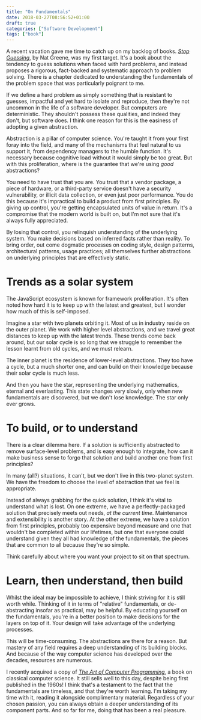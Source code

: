 ```yaml
---
title: "On Fundamentals"
date: 2018-03-27T08:56:52+01:00
draft: true
categories: ["Software Development"]
tags: ["book"]
---
```


A recent vacation gave me time to catch up on my backlog of books. [_Stop
Guessing_](http://www.stopguessingbook.com/), by Nat Greene, was my first
target.  It's a book about the tendency to guess solutions when faced with hard
problems, and instead proposes a rigorous, fact-backed and systematic approach
to problem solving. There is a chapter dedicated to understanding the
fundamentals of the problem space that was particularly poignant to me.

If we define a hard problem as simply something that is resistant to guesses,
impactful and yet hard to isolate and reproduce, then they're not uncommon in
the life of a software developer. But computers are deterministic. They
shouldn't possess these qualities, and indeed they don't, but software does. I
think one reason for this is the easiness of adopting a given abstraction.

Abstraction is a pillar of computer science. You're taught it from your first
foray into the field, and many of the mechanisms that feel natural to us support
it, from dependency managers to the humble function. It's necessary because
cognitive load without it would simply be too great. But with this
proliferation, where is the guarantee that we're using _good_ abstractions?

You need to have trust that you are. You trust that a vendor package, a piece of
hardware, or a third-party service doesn't have a security vulnerability, or
illicit data collection, or even just poor performance. You do this because it's
impractical to build a product from first principles.  By giving up control,
you're getting encapsulated units of value in return. It's a compromise that the
modern world is built on, but I'm not sure that it's always fully appreciated.

By losing that control, you relinquish understanding of the underlying system.
You make decisions based on inferred facts rather than reality. To bring order,
out come dogmatic processes on coding style, design patterns, architectural
patterns, usage practices; all themselves further abstractions on underlying
principles that are effectively static.

# Trends as a solar system

The JavaScript ecosystem is known for framework proliferation. It's often noted
how hard it is to keep up with the latest and greatest, but I wonder how much of
this is self-imposed.

Imagine a star with two planets orbiting it. Most of us in industry reside on
the outer planet. We work with higher level abstractions, and we travel great
distances to keep up with the latest trends.  These trends come back around, but
our solar cycle is so long that we struggle to remember the lesson learnt from
old cycles, and we must relearn.

The inner planet is the residence of lower-level abstractions. They too have a
cycle, but a much shorter one, and can build on their knowledge because their
solar cycle is much less.

And then you have the star, representing the underlying mathematics, eternal and
everlasting. This state changes very slowly, only when new fundamentals are
discovered, but we don't lose knowledge. The star only ever grows.

# To build, or to understand

There is a clear dilemma here. If a solution is sufficiently abstracted to
remove surface-level problems, and is easy enough to integrate, how can it make
business sense to forgo that solution and build another one from first
principles?

In many (all?) situations, it can't, but we don't live in this two-planet
system. We have the freedom to choose the level of abstraction that we feel is
appropriate.

Instead of always grabbing for the quick solution, I think it's vital to
understand what is lost. On one extreme, we have a perfectly-packaged solution
that precisely meets out needs, _at the current time_. Maintenance and
extensibility is another story. At the other extreme, we have a solution from
first principles, probably too expensive beyond measure and one that wouldn't be
completed within our lifetimes, but one that everyone could understand given
they all had knowledge of the fundamentals, the pieces that are common to all
because they're so simple.

Think carefully about where you want your project to sit on that spectrum.

# Learn, then understand, then build

Whilst the ideal may be impossible to achieve, I think striving for it is still
worth while. Thinking of it in terms of "relative" fundamentals, or
de-abstracting insofar as practical, may be helpful. By educating yourself on
the fundamentals, you're in a better position to make decisions for the layers
on top of it. Your design will take advantage of the underlying processes.

This will be time-consuming. The abstractions are there for a reason. But
mastery of any field requires a deep understanding of its building blocks. And
because of the way computer science has developed over the decades, resources
are numerous.

I recently acquired a copy of [_The Art of Computer
Programming_](https://www-cs-faculty.stanford.edu/~knuth/taocp.html), a book on
classical computer science. It still sells well to this day, despite being first
published in the 1960s! I think that's a testament to the fact that the
fundamentals are timeless, and that they're worth learning. I'm taking my time
with it, reading it alongside complimentary material. Regardless of your chosen
passion, you can always obtain a deeper understanding of its component parts.
And so far for me, doing that has been a real pleasure.
